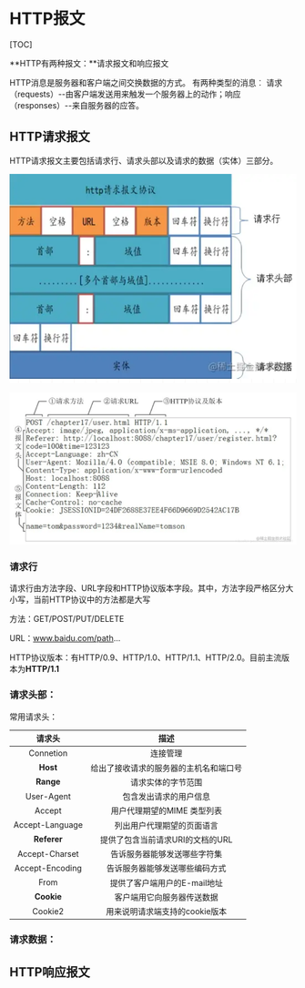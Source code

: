 # HTTP报文

[TOC]

**HTTP有两种报文：**请求报文和响应报文

 HTTP消息是服务器和客户端之间交换数据的方式。 有两种类型的消息︰ 请求（requests）--由客户端发送用来触发一个服务器上的动作；响应（responses）--来自服务器的应答。



## HTTP请求报文

HTTP请求报文主要包括请求行、请求头部以及请求的数据（实体）三部分。

![](images/请求报文.jpg)



![真实请求报文数据](images/真实请求报文数据.jpg)



### 请求行

请求行由方法字段、URL字段和HTTP协议版本字段。其中，方法字段严格区分大小写，当前HTTP协议中的方法都是大写

方法：GET/POST/PUT/DELETE

URL：www.baidu.com/path...

HTTP协议版本：有HTTP/0.9、HTTP/1.0、HTTP/1.1、HTTP/2.0。目前主流版本为**HTTP/1.1**



### 请求头部：

常用请求头：

|   **请求头**    |                **描述**                |
| :-------------: | :------------------------------------: |
|    Connetion    |                连接管理                |
|    **Host**     | 给出了接收请求的服务器的主机名和端口号 |
|    **Range**    |           请求实体的字节范围           |
|   User-Agent    |         包含发出请求的用户信息         |
|     Accept      |      用户代理期望的MIME 类型列表       |
| Accept-Language |       列出用户代理期望的页面语言       |
|   **Referer**   |    提供了包含当前请求URI的文档的URL    |
| Accept-Charset  |      告诉服务器能够发送哪些字符集      |
| Accept-Encoding |     告诉服务器能够发送哪些编码方式     |
|      From       |      提供了客户端用户的E-mail地址      |
|   **Cookie**    |       客户端用它向服务器传送数据       |
|     Cookie2     |     用来说明请求端支持的cookie版本     |



### 请求数据：

## HTTP响应报文